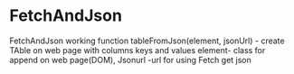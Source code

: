 # FetchAndJson
FetchAndJson working
function tableFromJson(element, jsonUrl) - create TAble on web page with columns keys and values 
element- class for append on web page(DOM), 
 Jsonurl -url for using Fetch  get json
